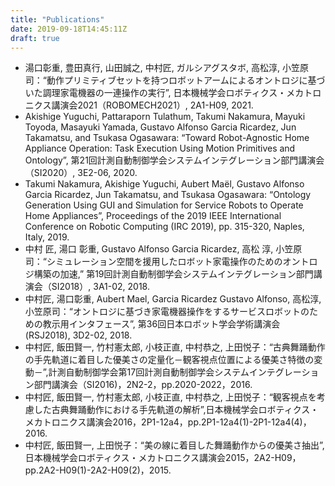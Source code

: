 ```yaml
---
title: "Publications"
date: 2019-09-18T14:45:11Z
draft: true
---
```


* 湯口彰重, 豊田真行, 山田誠之, 中村匠, ガルシアグスタボ, 高松淳, 小笠原司：“動作プリミティブセットを持つロボットアームによるオントロジに基づいた調理家電機器の一連操作の実行”, 日本機械学会ロボティクス・メカトロニクス講演会2021（ROBOMECH2021）, 2A1-H09, 2021.
* Akishige Yuguchi, Pattaraporn Tulathum, Takumi Nakamura, Mayuki Toyoda, Masayuki Yamada, Gustavo Alfonso Garcia Ricardez, Jun Takamatsu, and Tsukasa Ogasawara: “Toward Robot-Agnostic Home Appliance Operation: Task Execution Using Motion Primitives and Ontology”, 第21回計測自動制御学会システムインテグレーション部門講演会（SI2020）, 3E2-06, 2020.
* Takumi Nakamura, Akishige Yuguchi, Aubert Maël, Gustavo Alfonso Garcia Ricardez, Jun Takamatsu, and Tsukasa Ogasawara: “Ontology Generation Using GUI and Simulation for Service Robots to Operate Home Appliances”, Proceedings of the 2019 IEEE International Conference on Robotic Computing (IRC 2019), pp. 315-320, Naples, Italy, 2019.
* 中村 匠, 湯口 彰重, Gustavo Alfonso Garcia Ricardez, 高松 淳, 小笠原 司：“シミュレーション空間を援用したロボット家電操作のためのオントロジ構築の加速,” 第19回計測自動制御学会システムインテグレーション部門講演会（SI2018）, 3A1-02, 2018.
* 中村匠, 湯口彰重, Aubert Mael, Garcia Ricardez Gustavo Alfonso, 高松淳, 小笠原司：“オントロジに基づき家電機器操作をするサービスロボットのための教示用インタフェース”, 第36回日本ロボット学会学術講演会 (RSJ2018), 3D2-02, 2018.
* 中村匠, 飯田賢一, 竹村憲太郎, 小枝正直, 中村恭之, 上田悦子：“古典舞踊動作の手先軌道に着目した優美さの定量化－観客視点位置による優美さ特徴の変動－”,計測自動制御学会第17回計測自動制御学会システムインテグレーション部門講演会（SI2016)，2N2-2，pp.2020-2022，2016.
* 中村匠, 飯田賢一, 竹村憲太郎, 小枝正直, 中村恭之, 上田悦子：“観客視点を考慮した古典舞踊動作における手先軌道の解析”,日本機械学会ロボティクス・メカトロニクス講演会2016，2P1-12a4，pp.2P1-12a4(1)-2P1-12a4(4)，2016.
* 中村匠, 飯田賢一, 上田悦子：“美の線に着目した舞踊動作からの優美さ抽出”,日本機械学会ロボティクス・メカトロニクス講演会2015，2A2-H09，pp.2A2-H09(1)-2A2-H09(2)，2015.
